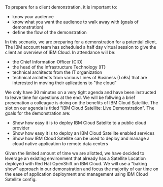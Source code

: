 To prepare for a client demonstration, it is important to:

   - know your audience
   - know what you want the audience to walk away with (goals of demonstration)
   - define the flow of the demonstration

In this scenario, we are preparing for a demonstration for a potential client. The IBM account team has scheduled a half day virtual session to give the client an overview of IBM Cloud. In attendance will be:

   - the Chief Information Officer (CIO)
   - the head of the Infrastructure Technology (IT)
   - technical architects from the IT organization
   - technical architects from various Lines of Business (LoBs) that are interested in moving their aplications to "the cloud"

We only have 30 minutes on a very tight agenda and have been instructed to leave time for questions at the end. We will be follwing a brief presenation a colleague is doing on the benefits of IBM Cloud Satellite. The slot on our agenda is titled "IBM Cloud Satellite: Live Demonstration". The goals for the demonstration are:

   - Show how easy it is to deploy IBM Cloud Satelite to a public cloud provider
   - Show how easy it is to deploy an IBM Cloud Satellite enabled services
   - Show how IBM Cloud Satellite can be used to deploy and manage a cloud native application to remote data centers

Given the limited amount of time we are allotted, we have decided to leverage an existing environment that already has a Satellite Location deployed with Red Hat OpenShift on IBM Cloud. We will use a "baking show" approach in our demonstration and focus the majority of our time on the ease of application deployment and management using IBM Cloud Satellite config.
